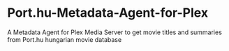 Port.hu-Metadata-Agent-for-Plex
===============================

A Metadata Agent for Plex Media Server to get movie titles and summaries from Port.hu hungarian movie database